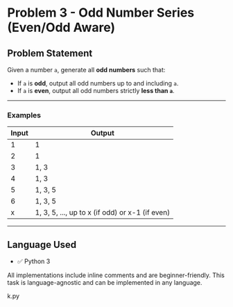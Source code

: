 
# Problem 3 - Odd Number Series (Even/Odd Aware)

## Problem Statement

Given a number `a`, generate all **odd numbers** such that:
- If `a` is **odd**, output all odd numbers up to and including `a`.
- If `a` is **even**, output all odd numbers strictly **less than `a`**.

---

### Examples

| Input | Output             |
|-------|--------------------|
| 1     | 1                  |
| 2     | 1                  |
| 3     | 1, 3               |
| 4     | 1, 3               |
| 5     | 1, 3, 5            |
| 6     | 1, 3, 5            |
| x     | 1, 3, 5, ..., up to x (if odd) or x-1 (if even) |

---

## Language Used

- ✅ Python 3

All implementations include inline comments and are beginner-friendly. This task is language-agnostic and can be implemented in any language.

k.py
